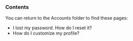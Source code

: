 ### Contents
You can return to the Accounts folder to find these pages:
- I lost my password. How do I reset it?
- How do I customize my profile?